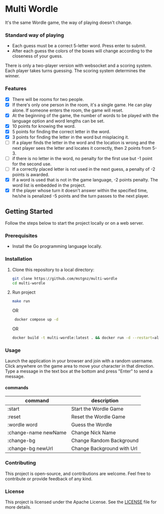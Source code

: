 # Multi Wordle

It's the same Wordle game, the way of playing doesn't change.

### Standard way of playing
- Each guess must be a correct 5-letter word. Press enter to submit.
- After each guess the colors of the boxes will change according to the closeness of your guess.

There is only a two-player version with websocket and a scoring system. Each player takes turns guessing. The scoring system determines the winner.

### Features
- [x] There will be rooms for two people.
- [x] If there's only one person in the room, it's a single game. He can play alone. If someone enters the room, the game will reset.
- [x] At the beginning of the game, the number of words to be played with the language option and word lengths can be set.  
- [x] 10 points for knowing the word.
- [x] 5 points for finding the correct letter in the word.  
- [x] 3 points for finding the letter in the word but misplacing it.  
- [ ] If a player finds the letter in the word and the location is wrong and the next player sees the letter and locates it correctly, then 2 points from 5-3.  
- [ ] if there is no letter in the word, no penalty for the first use but -1 point for the second use.  
- [ ] If a correctly placed letter is not used in the next guess, a penalty of -2 points is awarded.  
- [x] If a word is used that is not in the game language, -2 points penalty. The word list is embedded in the project.  
- [x] If the player whose turn it doesn't answer within the specified time, he/she is penalized -5 points and the turn passes to the next player.

## Getting Started

Follow the steps below to start the project locally or on a web server.

### Prerequisites

- Install the Go programming language locally.

### Installation

1. Clone this repository to a local directory:
    ```bash
    git clone https://github.com/mstgnz/multi-wordle
    cd multi-wordle
    ```

2. Run project
   ```bash
   make run
   ```
   OR
   ```bash
    docker compose up -d
    ```
   OR
    ```bash
    docker build -t multi-wordle:latest . && docker run -d --restart=always -p 3000:3000 --name=multi-wordle multi-wordle
    ```


### Usage
Launch the application in your browser and join with a random username.
Click anywhere on the game area to move your character in that direction.
Type a message in the text box at the bottom and press "Enter" to send a message.

#### commands

| command              | description                 |
|----------------------|-----------------------------|
| :start               | Start the Wordle Game       |
| :reset               | Reset the Wordle Game       |
| :wordle word         | Guess the Wordle            |
| :change-name newName | Change Nick Name            |
| :change-bg           | Change Random Background    |
| :change-bg newUrl    | Change  Background with Url |

### Contributing
This project is open-source, and contributions are welcome. Feel free to contribute or provide feedback of any kind.

### License
This project is licensed under the Apache License. See the [LICENSE](https://github.com/mstgnz/multi-wordle/blob/main/LICENSE) file for more details.